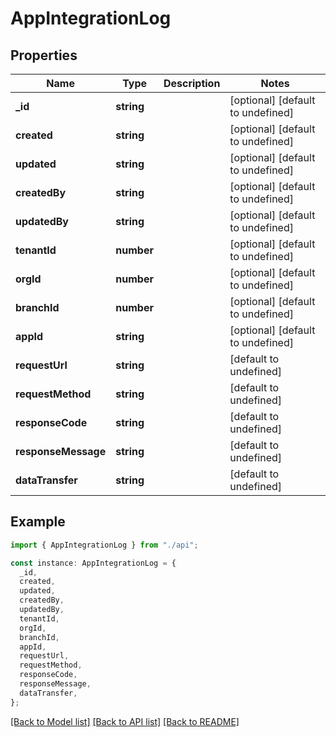 # AppIntegrationLog

## Properties

| Name                | Type       | Description | Notes                             |
| ------------------- | ---------- | ----------- | --------------------------------- |
| **\_id**            | **string** |             | [optional] [default to undefined] |
| **created**         | **string** |             | [optional] [default to undefined] |
| **updated**         | **string** |             | [optional] [default to undefined] |
| **createdBy**       | **string** |             | [optional] [default to undefined] |
| **updatedBy**       | **string** |             | [optional] [default to undefined] |
| **tenantId**        | **number** |             | [optional] [default to undefined] |
| **orgId**           | **number** |             | [optional] [default to undefined] |
| **branchId**        | **number** |             | [optional] [default to undefined] |
| **appId**           | **string** |             | [optional] [default to undefined] |
| **requestUrl**      | **string** |             | [default to undefined]            |
| **requestMethod**   | **string** |             | [default to undefined]            |
| **responseCode**    | **string** |             | [default to undefined]            |
| **responseMessage** | **string** |             | [default to undefined]            |
| **dataTransfer**    | **string** |             | [default to undefined]            |

## Example

```typescript
import { AppIntegrationLog } from "./api";

const instance: AppIntegrationLog = {
  _id,
  created,
  updated,
  createdBy,
  updatedBy,
  tenantId,
  orgId,
  branchId,
  appId,
  requestUrl,
  requestMethod,
  responseCode,
  responseMessage,
  dataTransfer,
};
```

[[Back to Model list]](../README.md#documentation-for-models) [[Back to API list]](../README.md#documentation-for-api-endpoints) [[Back to README]](../README.md)
